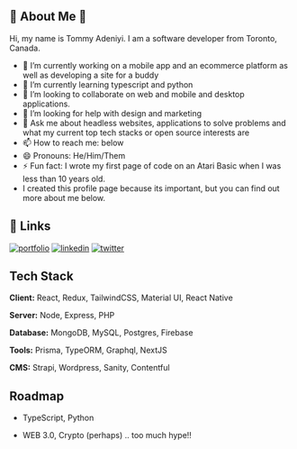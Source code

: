 ## 🚀 About Me 👋
Hi, my name is Tommy Adeniyi. I am a software developer from Toronto, Canada.
- 🔭 I’m currently working on a mobile app and an ecommerce platform as well as developing a site for a buddy
- 🌱 I’m currently learning typescript and python
- 👯 I’m looking to collaborate on web and mobile and desktop applications.
- 🤔 I’m looking for help with design and marketing
- 💬 Ask me about headless websites, applications to solve problems and what my current top tech stacks or open source interests are
- 📫 How to reach me: below
- 😄 Pronouns: He/Him/Them
- ⚡ Fun fact: I wrote my first page of code on an Atari Basic when I was less than 10 years old.
- I created this profile page because its important, but you can find out more about me below.


## 🔗 Links
[![portfolio](https://img.shields.io/badge/my_portfolio-000?style=for-the-badge&logo=ko-fi&logoColor=white)](https://tommyadeniyi.com/)
[![linkedin](https://img.shields.io/badge/linkedin-0A66C2?style=for-the-badge&logo=linkedin&logoColor=white)](https://www.linkedin.com/webfacemedia)
[![twitter](https://img.shields.io/badge/twitter-1DA1F2?style=for-the-badge&logo=twitter&logoColor=white)](https://twitter.com/webfacemedia)


## Tech Stack

**Client:** React, Redux, TailwindCSS, Material UI, React Native

**Server:** Node, Express, PHP

**Database:** MongoDB, MySQL, Postgres, Firebase

**Tools:** Prisma, TypeORM, Graphql, NextJS

**CMS:** Strapi, Wordpress, Sanity, Contentful


## Roadmap

- TypeScript, Python

- WEB 3.0, Crypto (perhaps) .. too much hype!!
